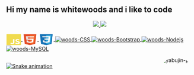 ## Hi my name is whitewoods and i like to code  


<div align="center">
  <a href="https://github.com/whitewoods">
  <img height="180em" src="https://github-readme-stats.vercel.app/api?username=whitewoods&show_icons=true&theme=dark&include_all_commits=true&count_private=true"/>
  <img height="180em" src="https://github-readme-stats.vercel.app/api/top-langs/?username=whitewoods&layout=compact&langs_count=7&theme=dark"/>
</div>

<div style="display: inline_block"><br>
  <img align="center" alt="woods-Js" height="30" width="40" src="https://raw.githubusercontent.com/devicons/devicon/master/icons/javascript/javascript-plain.svg">
  <img align="center" alt="woods-HTML" height="30" width="40" src="https://raw.githubusercontent.com/devicons/devicon/master/icons/html5/html5-original.svg">
  <img align="center" alt="woods-CSS" height="30" width="40" src="https://raw.githubusercontent.com/devicons/devicon/master/icons/css3/css3-original.svg">
  <img align="center" alt="woods-CSS" height="30" width="40" src="https://cdn.jsdelivr.net/gh/devicons/devicon/icons/java/java-plain.svg" />
  <img align="center" alt="woods-Bootstrap" height="30" width="40" src="https://cdn.jsdelivr.net/gh/devicons/devicon/icons/bootstrap/bootstrap-original.svg" />
  <img align="center" alt="woods-Nodejs" height="30" width="40" 
src="https://cdn.jsdelivr.net/gh/devicons/devicon/icons/nodejs/nodejs-original-wordmark.svg" />
  <img align="center" alt="woods-MySQL" height="30" width="40" 
src="https://cdn.jsdelivr.net/gh/devicons/devicon/icons/mysql/mysql-original.svg" />


  <img align="right" alt="yabujin-pic" height="150" style="border-radius:50px;" 
       src="https://tenor.com/view/yabujin-yabujin-baroque-angel-of-the-garden-gif-25835415width=676&height=676">
</div>
  
  ##
 
<div> 
 
  ![Snake animation](https://github.com/whitewoods/whitewoods/blob/output/github-contribution-grid-snake.svg)
 
</div>
